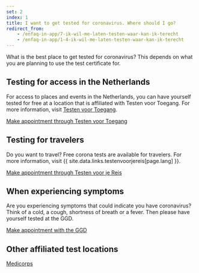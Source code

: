 ```yaml
---
set: 2
index: 1
title: I want to get tested for coronavirus. Where should I go?
redirect_from: 
    - /enfaq-in-app/7-ik-wil-me-laten-testen-waar-kan-ik-terecht
    - /enfaq-in-app/1-4-ik-wil-me-laten-testen-waar-kan-ik-terecht
---
```

What is the best place to get tested for coronavirus? This depends on what you are planning to use the test certificate for.

## Testing for access in the Netherlands

For access to places and events in the Netherlands, you can have yourself tested for free at a location that is affiliated with <span lang="nl">Testen voor Toegang</span>. For more information, visit <a href="https://www.testenvoortoegang.nl" rel="noopener noreferrer" target="_blank" hreflang="nl" lang="nl">Testen voor Toegang</a>.

<a href="https://www.testenvoortoegang.nl" class="btn btn--cta" rel="noopener noreferrer" target="_blank" hreflang="nl">Make appointment<span class="screen-reader-text"> through <span lang="nl">Testen voor Toegang</span></span></a>

## Testing for travelers
Do you want to travel? Free corona tests are available for travelers. For more information, visit {{ site.data.links.testenvoorjereis[page.lang] }}.

<a href="https://afspraak.testenvoorjereis.nl/" class="btn btn--cta" rel="noopener noreferrer" target="_blank" hreflang="nl">Make appointment<span class="screen-reader-text"> through <span lang="nl">Testen voor je Reis</span></span></a>

## When experiencing symptoms
Are you experiencing symptoms that could indicate you have coronavirus? Think of a cold, a cough, shortness of breath or a fever. Then please have yourself tested at the GGD.

<a href="https://www.coronatest.nl"  rel="noopener noreferrer" target="_blank" class="btn btn--cta" hreflang="nl">Make appointment<span class="screen-reader-text"> with the GGD</span></a>

## Other affiliated test locations

<a href="https://www.medicorps.nl"  rel="noopener noreferrer" target="_blank" class="btn btn--cta" hreflang="nl">Medicorps</a>
